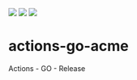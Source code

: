 ![](https://github.com/alyarctiq/actions-go-acme/workflows/Release-Build/badge.svg)
![](https://github.com/alyarctiq/actions-go-acme/workflows/Linting/badge.svg)
![](https://github.com/alyarctiq/actions-go-acme/workflows/Run-On-PR/badge.svg)

# actions-go-acme
Actions - GO - Release

